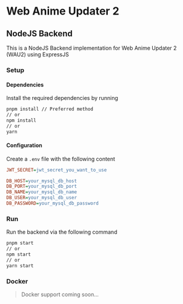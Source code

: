 # Web Anime Updater 2

## NodeJS Backend
This is a NodeJS Backend implementation for Web Anime Updater 2 (WAU2) using ExpressJS

### Setup

#### Dependencies
Install the required dependencies by running

```bash
pnpm install // Preferred method
// or
npm install
// or
yarn
```

#### Configuration
Create a `.env` file with the following content

```cfg
JWT_SECRET=jwt_secret_you_want_to_use

DB_HOST=your_mysql_db_host
DB_PORT=your_mysql_db_port
DB_NAME=your_mysql_db_name
DB_USER=your_mysql_db_user
DB_PASSWORD=your_mysql_db_password
```

### Run
Run the backend via the following command

```bash
pnpm start
// or
npm start
// or
yarn start
```

### Docker
> Docker support coming soon...